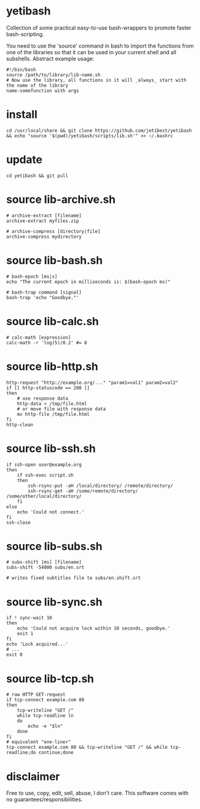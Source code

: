 # yetibash
Collection of some practical easy-to-use bash-wrappers to promote faster bash-scripting.

You need to use the 'source' command in bash to import the functions from one of the libraries so that it can be used in your current shell and all subshells. Abstract example usage:

    #!/bin/bash
    source /path/to/library/lib-name.sh
    # Now use the library, all functions in it will _always_ start with the name of the library
    name-somefunction with args

# install

    cd /usr/local/share && git clone https://github.com/jetibest/yetibash && echo "source '$(pwd)/yetibash/scripts/lib.sh'" >> ~/.bashrc

# update

    cd yetibash && git pull

# source lib-archive.sh

    # archive-extract [filename]
    archive-extract myfiles.zip
    
    # archive-compress [directory|file]
    archive-compress mydirectory

# source lib-bash.sh

    # bash-epoch [ms|s]
    echo "The current epoch in milliseconds is: $(bash-epoch ms)"
    
    # bash-trap command [signal]
    bash-trap 'echo "Goodbye."'

# source lib-calc.sh

    # calc-math [expression]
    calc-math -r 'log(5)/0.2' #= 8

# source lib-http.sh

    http-request "http://example.org/..." "param1=val1" param2=val2"
    if [[ http-statuscode == 200 ]]
    then
        # use response data
        http-data > /tmp/file.html
        # or move file with response data
        mv http-file /tmp/file.html
    fi
    http-clean

# source lib-ssh.sh

    if ssh-open user@example.org
    then
        if ssh-exec script.sh
        then
            ssh-rsync-put -aH /local/directory/ /remote/directory/
            ssh-rsync-get -aH /some/remote/directory/ /some/other/local/directory/
        fi
    else
        echo 'Could not connect.'
    fi
    ssh-close

# source lib-subs.sh

    # subs-shift [ms] [filename]
    subs-shift -54000 subs/en.srt
    
    # writes fixed subtitles file to subs/en.shift.srt

# source lib-sync.sh

    if ! sync-wait 10
    then
        echo 'Could not acquire lock within 10 seconds, goodbye.'
        exit 1
    fi
    echo 'Lock acquired...'
    # ...
    exit 0

# source lib-tcp.sh

    # raw HTTP GET-request
    if tcp-connect example.com 80
    then
        tcp-writeline "GET /"
        while tcp-readline ln
        do
            echo -e "$ln"
        done
    fi
    # equivalent "one-liner"
    tcp-connect example.com 80 && tcp-writeline "GET /" && while tcp-readline;do continue;done

# disclaimer
Free to use, copy, edit, sell, abuse, I don't care. This software comes with no guarantees/responsibilities.
